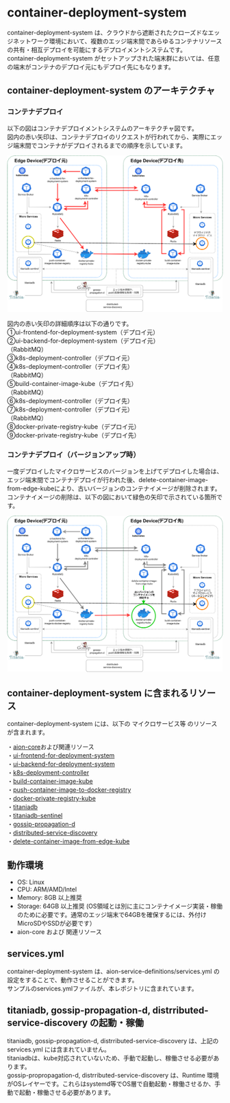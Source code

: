 # container-deployment-system
container-deployment-system は、クラウドから遮断されたクローズドなエッジネットワーク環境において、複数のエッジ端末間であらゆるコンテナリソースの共有・相互デプロイを可能にするデプロイメントシステムです。  
container-deployment-system がセットアップされた端末群においては、任意の端末がコンテナのデプロイ元にもデプロイ先にもなります。  

## container-deployment-system のアーキテクチャ  
### コンテナデプロイ   
以下の図はコンテナデプロイメントシステムのアーキテクチャ図です。  
図内の赤い矢印は、コンテナデプロイのリクエストが行われてから、実際にエッジ端末間でコンテナがデプロイされるまでの順序を示しています。

![deployment-system](documents/container_deployment_system.drawio.png)

図内の赤い矢印の詳細順序は以下の通りです。   
①ui-frontend-for-deployment-system（デプロイ元）   
②ui-backend-for-deployment-system（デプロイ元）  
（RabbitMQ）  
③k8s-deployment-controller（デプロイ元）    
④k8s-deployment-controller（デプロイ先）  
（RabbitMQ）  
⑤build-container-image-kube（デプロイ先）     
（RabbitMQ）  
⑥k8s-deployment-controller（デプロイ先）  
⑦k8s-deployment-controller（デプロイ元）    
（RabbitMQ）  
⑧docker-private-registry-kube（デプロイ元）    
⑨docker-private-registry-kube（デプロイ先）  

### コンテナデプロイ（バージョンアップ時）
一度デプロイしたマイクロサービスのバージョンを上げてデプロイした場合は、 エッジ端末間でコンテナデプロイが行われた後、delete-container-image-from-edge-kubeにより、古いバージョンのコンテナイメージが削除されます。  
コンテナイメージの削除は、以下の図において緑色の矢印で示されている箇所です。 

![deployment-system](documents/container_deployment_system_delete.drawio.png)

## container-deployment-system に含まれるリソース

container-deployment-system には、以下の マイクロサービス等 のリソースが含まれます。  

・[aion-core](https://github.com/latonaio/aion-core)および関連リソース  
・[ui-frontend-for-deployment-system](https://github.com/latonaio/ui-frontend-for-deployment-system)     
・[ui-backend-for-deployment-system](https://github.com/latonaio/ui-backend-for-deployment-system)  
・[k8s-deployment-controller](https://github.com/latonaio/k8s-deployment-controller)  
・[build-container-image-kube](https://github.com/latonaio/build-container-image-kube)      
・[push-container-image-to-docker-registry](https://github.com/latonaio/push-container-image-to-docker-registry)    
・[docker-private-registry-kube](https://github.com/latonaio/push-container-image-to-docker-registry)    
・[titaniadb](https://github.com/latonaio/titaniadb)    
・[titaniadb-sentinel](https://github.com/latonaio/titaniadb-sentinel)    
・[gossip-propagation-d](https://github.com/latonaio/gossip-propagation-d)    
・[distributed-service-discovery](https://github.com/latonaio/distributed-service-discovery)  
・[delete-container-image-from-edge-kube](https://github.com/latonaio/delete-container-image-from-edge-kube)
## 動作環境

* OS: Linux  
* CPU: ARM/AMD/Intel  
* Memory: 8GB 以上推奨  
* Storage: 64GB 以上推奨 (OS領域とは別に主にコンテナイメージ実装・稼働のために必要です。通常のエッジ端末で64GBを確保するには、外付けMicroSDやSSDが必要です）  
* aion-core および 関連リソース  

## services.yml  
container-deployment-system は、aion-service-definitions/services.yml の設定をすることで、動作させることができます。  
サンプルのservices.ymlファイルが、本レポジトリに含まれています。  

## titaniadb, gossip-propagation-d, distrributed-service-discovery の起動・稼働
titaniadb, gossip-propagation-d, distrributed-service-discovery は、上記の services.yml には含まれていません。  
titaniadbは、kube対応されていないため、手動で起動し、稼働させる必要があります。  
gossip-propropagation-d, distrributed-service-discovery は、Runtime 環境がOSレイヤーです。これらはsystemd等でOS層で自動起動・稼働させるか、手動で起動・稼働させる必要があります。